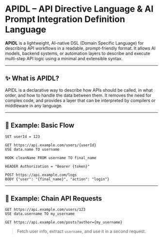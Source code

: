 # APIDL – API Directive Language & AI Prompt Integration Definition Language

**APIDL** is a lightweight, AI-native DSL (Domain Specific Language) for describing API workflows in a readable, prompt-friendly format. It allows AI models, backend systems, or automation layers to describe and execute multi-step API logic using a minimal and extensible syntax.

---

## ✨ What is APIDL?

APIDL is a declarative way to describe how APIs should be called, in what order, and how to handle the data between them. It removes the need for complex code, and provides a layer that can be interpreted by compilers or middleware in any language.

---

## 🧩 Example: Basic Flow

```apidl
SET userId = 123

GET https://api.example.com/users/{userId}
USE data.name TO username

HOOK cleanName FROM username TO final_name

HEADER Authorization = "Bearer {token}"

POST https://api.example.com/logs
BODY {"user": "{final_name}", "action": "login"}

````
---

## 🧪 Example: Chain API Requests

```apidl
GET https://api.example.com/users/123
USE data.username TO my_username

GET https://api.example.com/posts?author={my_username}
```
>Fetch user info, extract ```username```, and use it in a second request.
